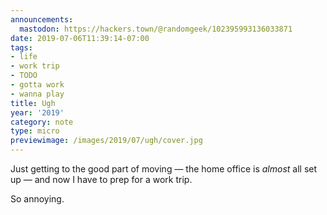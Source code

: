 ```yaml
---
announcements:
  mastodon: https://hackers.town/@randomgeek/102395993136033871
date: 2019-07-06T11:39:14-07:00
tags:
- life
- work trip
- TODO
- gotta work
- wanna play
title: Ugh
year: '2019'
category: note
type: micro
previewimage: /images/2019/07/ugh/cover.jpg
---
```


Just getting to the good part of moving — the home office is *almost* all set up — and now I have to prep for a work trip.

So annoying.
